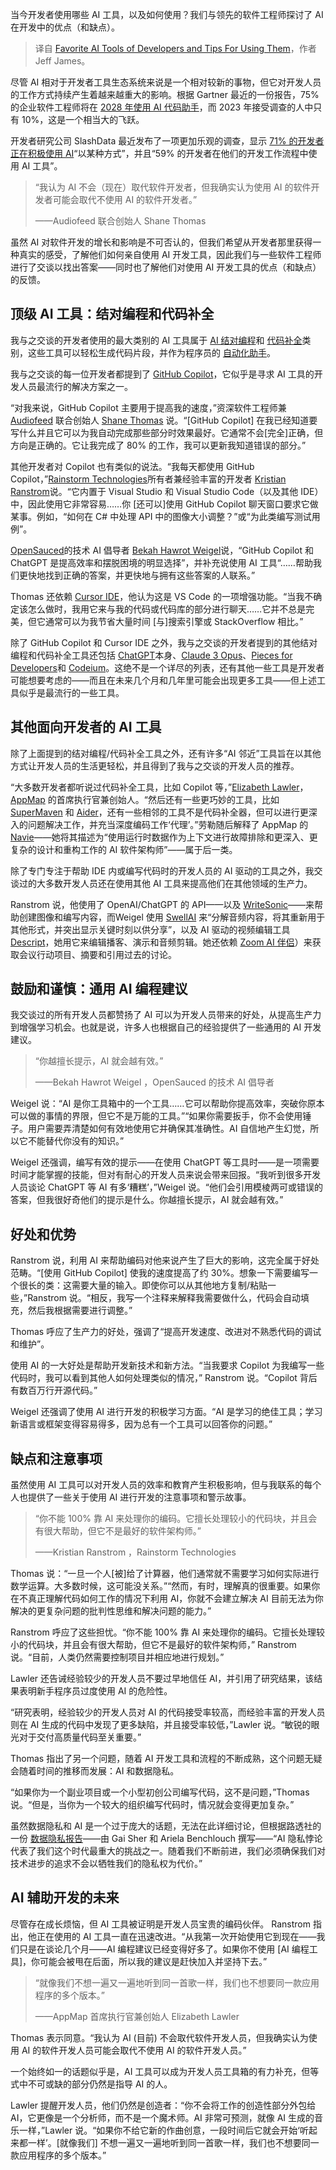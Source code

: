 
<!--
title: 开发者最爱的AI工具及其使用技巧
cover: https://cdn.thenewstack.io/media/2024/06/f4f971c5-zan-lazarevic-ybeud8swabc-unsplash.jpg
-->

当今开发者使用哪些 AI 工具，以及如何使用？我们与领先的软件工程师探讨了 AI 在开发中的优点（和缺点）。

> 译自 [Favorite AI Tools of Developers and Tips For Using Them](https://thenewstack.io/favorite-ai-tools-of-developers-and-tips-for-using-them/)，作者 Jeff James。

尽管 AI 相对于开发者工具生态系统来说是一个相对较新的事物，但它对开发人员的工作方式持续产生着越来越重大的影响。根据 Gartner 最近的一份报告，75% 的企业软件工程师将在 [2028 年使用 AI 代码助手](https://www.gartner.com/en/newsroom/press-releases/2024-04-11-gartner-says-75-percent-of-enterprise-software-engineers-will-use-ai-code-assistants-by-2028)，而 2023 年接受调查的人中只有 10%，这是一个相当大的飞跃。

开发者研究公司 SlashData 最近发布了一项更加乐观的调查，显示 [71% 的开发者正在积极使用 AI](https://www.slashdata.co/post/59-of-developers-use-ai-tools-25-2m-javascript-users)“以某种方式”，并且“59% 的开发者在他们的开发工作流程中使用 AI 工具”。

> “我认为 AI 不会（现在）取代软件开发者，但我确实认为使用 AI 的软件开发者可能会取代不使用 AI 的软件开发者。”
> 
> ——Audiofeed 联合创始人 Shane Thomas

虽然 AI 对软件开发的增长和影响是不可否认的，但我们希望从开发者那里获得一种真实的感受，了解他们如何亲自使用 AI 开发工具，因此我们与一些软件工程师进行了交谈以找出答案——同时也了解他们对使用 AI 开发工具的优点（和缺点）的反馈。

## 顶级 AI 工具：结对编程和代码补全

我与之交谈的开发者使用的最大类别的 AI 工具属于 [AI 结对编程](https://thenewstack.io/pairing-with-ai-a-senior-developers-journey-building-a-plugin/)和 [代码补全](https://thenewstack.io/top-5-code-completion-services/)类别，这些工具可以轻松生成代码片段，并作为程序员的 [自动化助手](https://thenewstack.io/creating-a-gpt-assistant-that-writes-pipeline-tests/)。

我与之交谈的每一位开发者都提到了 [GitHub Copilot](https://github.com/features/copilot)，它似乎是寻求 AI 工具的开发人员最流行的解决方案之一。

“对我来说，GitHub Copilot 主要用于提高我的速度，”资深软件工程师兼 [Audiofeed](https://audiofeed.ai/) 联合创始人 [Shane Thomas](https://www.linkedin.com/in/smthomas3/) 说。“[GitHub Copilot] 在我已经知道要写什么并且它可以为我自动完成那些部分时效果最好。它通常不会[完全]正确，但方向是正确的。它让我完成了 80% 的工作，我可以更新我知道错误的部分。”

其他开发者对 Copilot 也有类似的说法。“我每天都使用 GitHub Copilot，”[Rainstorm Technologies](https://www.rainstormtech.com/)所有者兼经验丰富的开发者 [Kristian Ranstrom](https://www.linkedin.com/in/redapollos/)说。“它内置于 Visual Studio 和 Visual Studio Code（以及其他 IDE）中，因此使用它非常容易……你 [还可以]使用 GitHub Copilot 聊天窗口要求它做某事。例如，“如何在 C# 中处理 API 中的图像大小调整？”或“为此类编写测试用例”。

[OpenSauced](https://opensauced.pizza/)的技术 AI 倡导者 [Bekah Hawrot Weigel](https://www.linkedin.com/in/bekah-hawrot-weigel/)说，“GitHub Copilot 和 ChatGPT 是提高效率和摆脱困境的明显选择”，并补充说使用 AI 工具“……帮助我们更快地找到正确的答案，并更快地与拥有这些答案的人联系。”

Thomas 还依赖 [Cursor IDE](https://www.cursor.com/)，他认为这是 VS Code 的一项增强功能。“当我不确定该怎么做时，我用它来与我的代码或代码库的部分进行聊天……它并不总是完美，但它通常可以为我节省大量时间 [与]搜索引擎或 StackOverflow 相比。”

除了 GitHub Copilot 和 Cursor IDE 之外，我与之交谈的开发者提到的其他结对编程和代码补全工具还包括 [ChatGPT](https://openai.com/index/chatgpt/)本身、[Claude 3 Opus](https://www.anthropic.com/news/claude-3-family)、[Pieces for Developers](https://pieces.app/)和 [Codeium](https://codeium.com/)。这绝不是一个详尽的列表，还有其他一些工具是开发者可能想要考虑的——而且在未来几个月和几年里可能会出现更多工具——但上述工具似乎是最流行的一些工具。

## 其他面向开发者的 AI 工具

除了上面提到的结对编程/代码补全工具之外，还有许多“AI 邻近”工具旨在以其他方式让开发人员的生活更轻松，并且得到了我与之交谈的开发人员的推荐。

“大多数开发者都听说过代码补全工具，比如 Copilot 等，”[Elizabeth Lawler](https://www.linkedin.com/in/elizabethlawler/)，[AppMap](https://appmap.io/) 的首席执行官兼创始人。“然后还有一些更巧妙的工具，比如 [SuperMaven](https://supermaven.com/) 和 [Aider](https://github.com/paul-gauthier/aider)，还有一些相邻的工具不是代码补全器，但可以进行更深入的问题解决工作，并充当深度编码工作‘代理’。”劳勒随后解释了 AppMap 的 [Navie](https://appmap.io/product/appmap-navie.html)——她将其描述为“使用运行时数据作为上下文进行故障排除和更深入、更复杂的设计和重构工作的 AI 软件架构师”——属于后一类。

除了专门专注于帮助 IDE 内或编写代码时的开发人员的 AI 驱动的工具之外，我交谈过的大多数开发人员还在使用其他 AI 工具来提高他们在其他领域的生产力。

Ranstrom 说，他使用了 OpenAI/ChatGPT 的 API——以及 [WriteSonic](https://writesonic.com/)——来帮助创建图像和编写内容，而Weigel 使用 [SwellAI](https://www.swellai.com/) 来“分解音频内容，将其重新用于其他形式，并突出显示关键时刻以供分享”，以及 AI 驱动的视频编辑工具 [Descript](https://www.descript.com/)，她用它来编辑播客、演示和音频剪辑。她还依赖 [Zoom AI 伴侣](https://www.zoom.com/en/ai-assistant/)）来获取会议行动项目、摘要和引用过去的讨论。

## 鼓励和谨慎：通用 AI 编程建议

我交谈过的所有开发人员都赞扬了 AI 可以为开发人员带来的好处，从提高生产力到增强学习机会。也就是说，许多人也根据自己的经验提供了一些通用的 AI 开发建议。

> “你越擅长提示，AI 就会越有效。”
>
> ——Bekah Hawrot Weigel ，OpenSauced 的技术 AI 倡导者

Weigel 说：“AI 是你工具箱中的一个工具……它可以帮助你提高效率，突破你原本可以做的事情的界限，但它不是万能的工具。”“如果你需要扳手，你不会使用锤子。用户需要弄清楚如何有效地使用它并确保其准确性。AI 自信地产生幻觉，所以它不能替代你没有的知识。”

Weigel 还强调，编写有效的提示——在使用 ChatGPT 等工具时——是一项需要时间才能掌握的技能，但对有耐心的开发人员来说会带来回报。“我听到很多开发人员谈论 ChatGPT 等 AI 有多‘糟糕’，”Weigel 说。“他们会引用模棱两可或错误的答案，但我很好奇他们的提示是什么。你越擅长提示，AI 就会越有效。”

## 好处和优势

Ranstrom 说，利用 AI 来帮助编码对他来说产生了巨大的影响，这完全属于好处范畴。“[使用 GitHub Copilot] 使我的速度提高了约 30%。想象一下需要编写一个很长的类：这需要大量的输入。即使你可以从其他地方复制/粘贴一些，”Ranstrom 说。“相反，我写一个注释来解释我需要做什么，代码会自动填充，然后我根据需要进行调整。”

Thomas 呼应了生产力的好处，强调了“提高开发速度、改进对不熟悉代码的调试和维护”。

使用 AI 的一大好处是帮助开发新技术和新方法。“当我要求 Copilot 为我编写一些代码时，我可以看到其他人如何处理类似的情况，” Ranstrom 说。“Copilot 背后有数百万行开源代码。”

Weigel 还强调了使用 AI 进行开发的积极学习方面。“AI 是学习的绝佳工具；学习新语言或框架变得容易得多，因为总有一个工具可以回答你的问题。”

## 缺点和注意事项

虽然使用 AI 工具可以对开发人员的效率和教育产生积极影响，但与我联系的每个人也提供了一些关于使用 AI 进行开发的注意事项和警示故事。

> “你不能 100% 靠 AI 来处理你的编码。它擅长处理较小的代码块，并且会有很大帮助，但它不是最好的软件架构师。”
>
> ——Kristian Ranstrom ，Rainstorm Technologies

Thomas 说：“一旦一个人[被]给了计算器，他们通常就不需要学习如何实际进行数学运算。大多数时候，这可能没关系。”“然而，有时，理解真的很重要。如果你在不真正理解代码如何工作的情况下利用 AI，你就不会建立解决 AI 目前无法为你解决的更复杂问题的批判性思维和解决问题的能力。”

Ranstrom 呼应了这些担忧。“你不能 100% 靠 AI 来处理你的编码。它擅长处理较小的代码块，并且会有很大帮助，但它不是最好的软件架构师，” Ranstrom 说。“目前，人类仍然需要控制项目并相应地进行规划。”

Lawler 还告诫经验较少的开发人员不要过早地信任 AI，并引用了研究结果，该结果表明新手程序员过度使用 AI 的危险性。

“研究表明，经验较少的开发人员对 AI 的代码接受率较高，而经验丰富的开发人员则在 AI 生成的代码中发现了更多缺陷，并且接受率较低，”Lawler 说。“敏锐的眼光对于交付高质量代码至关重要。”

Thomas 指出了另一个问题，随着 AI 开发工具和流程的不断成熟，这个问题无疑会随着时间的推移而发展：AI 和数据隐私。

“如果你为一个副业项目或一个小型初创公司编写代码，这不是问题，”Thomas 说。“但是，当你为一个较大的组织编写代码时，情况就会变得更加复杂。”

虽然数据隐私和 AI 是一个过于庞大的话题，无法在此详细讨论，但根据路透社的一份 [数据隐私报告](https://www.reuters.com/legal/legalindustry/privacy-paradox-with-ai-2023-10-31/)——由 Gai Sher 和 Ariela Benchlouch 撰写——“AI 隐私悖论代表了我们这个时代最重大的挑战之一。随着我们不断前进，我们必须确保我们对技术进步的追求不会以牺牲我们的隐私权为代价。”

## AI 辅助开发的未来

尽管存在成长烦恼，但 AI 工具被证明是开发人员宝贵的编码伙伴。 Ranstrom 指出，他正在使用的 AI 工具一直在迅速改进。“从我第一次开始使用它到现在——我们只是在谈论几个月——AI 编程建议已经变得好多了。如果你不使用 [AI 编程工具]，你可能会被甩在后面，所以我的建议是赶快加入并坚持下去。”

> “就像我们不想一遍又一遍地听到同一首歌一样，我们也不想要同一款应用程序的多个版本。”
>
> ——AppMap 首席执行官兼创始人 Elizabeth Lawler

Thomas 表示同意。“我认为 AI (目前) 不会取代软件开发人员，但我确实认为使用 AI 的软件开发人员可能会取代不使用 AI 的软件开发人员。”

一个始终如一的话题似乎是，AI 工具可以成为开发人员工具箱的有力补充，但等式中不可或缺的部分仍然是指导 AI 的人。

Lawler 提醒开发人员，他们仍然是创造者：“你不会将工作的创造性部分外包给 AI，它更像是一个分析师，而不是一个魔术师。AI 非常可预测，就像 AI 生成的音乐一样，”Lawler 说。“如果你不给它新的作曲创意，一段时间后它就会开始‘听起来都一样’。[就像我们] 不想一遍又一遍地听到同一首歌一样，我们也不想要同一款应用程序的多个版本。”
